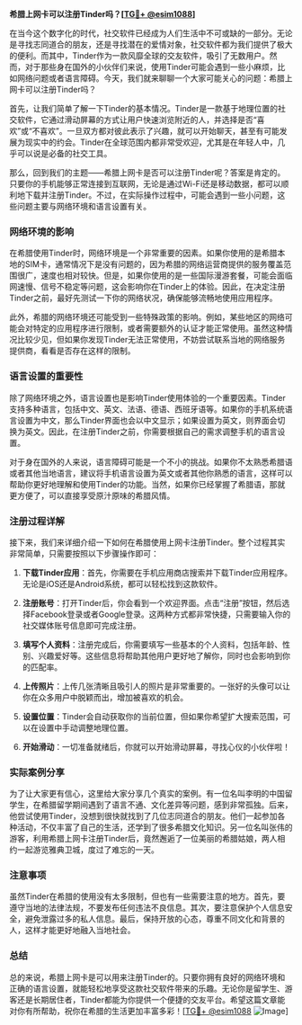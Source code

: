 **希腊上网卡可以注册Tinder吗？[[TG💪+ @esim1088](https://t.me/s/esim1088)]**

在当今这个数字化的时代，社交软件已经成为人们生活中不可或缺的一部分。无论是寻找志同道合的朋友，还是寻找潜在的爱情对象，社交软件都为我们提供了极大的便利。而其中，Tinder作为一款风靡全球的交友软件，吸引了无数用户。然而，对于那些身在国外的小伙伴们来说，使用Tinder可能会遇到一些小麻烦，比如网络问题或者语言障碍。今天，我们就来聊聊一个大家可能关心的问题：希腊上网卡可以注册Tinder吗？

首先，让我们简单了解一下Tinder的基本情况。Tinder是一款基于地理位置的社交软件，它通过滑动屏幕的方式让用户快速浏览附近的人，并选择是否“喜欢”或“不喜欢”。一旦双方都对彼此表示了兴趣，就可以开始聊天，甚至有可能发展为现实中的约会。Tinder在全球范围内都非常受欢迎，尤其是在年轻人中，几乎可以说是必备的社交工具。

那么，回到我们的主题——希腊上网卡是否可以注册Tinder呢？答案是肯定的。只要你的手机能够正常连接到互联网，无论是通过Wi-Fi还是移动数据，都可以顺利地下载并注册Tinder。不过，在实际操作过程中，可能会遇到一些小问题，这些问题主要与网络环境和语言设置有关。

### 网络环境的影响

在希腊使用Tinder时，网络环境是一个非常重要的因素。如果你使用的是希腊本地的SIM卡，通常情况下是没有问题的，因为希腊的网络运营商提供的服务覆盖范围很广，速度也相对较快。但是，如果你使用的是一些国际漫游套餐，可能会面临网速慢、信号不稳定等问题，这会影响你在Tinder上的体验。因此，在决定注册Tinder之前，最好先测试一下你的网络状况，确保能够流畅地使用应用程序。

此外，希腊的网络环境还可能受到一些特殊政策的影响。例如，某些地区的网络可能会对特定的应用程序进行限制，或者需要额外的认证才能正常使用。虽然这种情况比较少见，但如果你发现Tinder无法正常使用，不妨尝试联系当地的网络服务提供商，看看是否存在这样的限制。

### 语言设置的重要性

除了网络环境之外，语言设置也是影响Tinder使用体验的一个重要因素。Tinder支持多种语言，包括中文、英文、法语、德语、西班牙语等。如果你的手机系统语言设置为中文，那么Tinder界面也会以中文显示；如果设置为英文，则界面会切换为英文。因此，在注册Tinder之前，你需要根据自己的需求调整手机的语言设置。

对于身在国外的人来说，语言障碍可能是一个不小的挑战。如果你不太熟悉希腊语或者其他当地语言，建议将手机语言设置为英文或者其他你熟悉的语言，这样可以帮助你更好地理解和使用Tinder的功能。当然，如果你已经掌握了希腊语，那就更方便了，可以直接享受原汁原味的希腊风情。

### 注册过程详解

接下来，我们来详细介绍一下如何在希腊使用上网卡注册Tinder。整个过程其实非常简单，只需要按照以下步骤操作即可：

1. **下载Tinder应用**：首先，你需要在手机应用商店搜索并下载Tinder应用程序。无论是iOS还是Android系统，都可以轻松找到这款软件。

2. **注册账号**：打开Tinder后，你会看到一个欢迎界面。点击“注册”按钮，然后选择Facebook登录或者Google登录。这两种方式都非常快捷，只需要输入你的社交媒体账号信息即可完成注册。

3. **填写个人资料**：注册完成后，你需要填写一些基本的个人资料，包括年龄、性别、兴趣爱好等。这些信息将帮助其他用户更好地了解你，同时也会影响到你的匹配率。

4. **上传照片**：上传几张清晰且吸引人的照片是非常重要的。一张好的头像可以让你在众多用户中脱颖而出，增加被喜欢的机会。

5. **设置位置**：Tinder会自动获取你的当前位置，但如果你希望扩大搜索范围，可以在设置中手动调整地理位置。

6. **开始滑动**：一切准备就绪后，你就可以开始滑动屏幕，寻找心仪的小伙伴啦！

### 实际案例分享

为了让大家更有信心，这里给大家分享几个真实的案例。有一位名叫李明的中国留学生，在希腊留学期间遇到了语言不通、文化差异等问题，感到非常孤独。后来，他尝试使用Tinder，没想到很快就找到了几位志同道合的朋友。他们一起参加各种活动，不仅丰富了自己的生活，还学到了很多希腊文化知识。另一位名叫张伟的游客，利用希腊上网卡注册Tinder后，竟然邂逅了一位美丽的希腊姑娘，两人相约一起游览雅典卫城，度过了难忘的一天。

### 注意事项

虽然Tinder在希腊的使用没有太多限制，但也有一些需要注意的地方。首先，要遵守当地的法律法规，不要发布任何违法不良信息。其次，要注意保护个人信息安全，避免泄露过多的私人信息。最后，保持开放的心态，尊重不同文化和背景的人，这样才能更好地融入当地社会。

### 总结

总的来说，希腊上网卡是可以用来注册Tinder的。只要你拥有良好的网络环境和正确的语言设置，就能轻松地享受这款社交软件带来的乐趣。无论你是留学生、游客还是长期居住者，Tinder都能为你提供一个便捷的交友平台。希望这篇文章能对你有所帮助，祝你在希腊的生活更加丰富多彩！[[TG💪+ @esim1088](https://t.me/s/esim1088) ![Image](https://i.postimg.cc/4NQfJmqS/Snipaste-2025-05-13-00-14-12.png)]